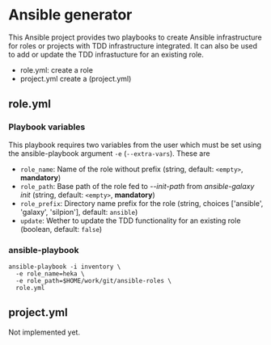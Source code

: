 # Ansible generator

This Ansible project provides two playbooks to create Ansible
infrastructure for roles or projects with TDD infrastructure
integrated. It can also be used to add or update the TDD infrastucture
for an existing role.

* role.yml: create a role
* project.yml create a  (project.yml)


## role.yml

### Playbook variables

This playbook requires two variables from the user which must be set
using the ansible-playbook argument ``-e`` (``--extra-vars``). These are

* ``role_name``: Name of the role without prefix (string, default: ``<empty>``, **mandatory**)
* ``role_path``: Base path of the role fed to *--init-path* from *ansible-galaxy init* (string, default: ``<empty>``, **mandatory**)
* ``role_prefix``: Directory name prefix for the role (string, choices ['ansible', 'galaxy', 'silpion'], default: ``ansible``)
* ``update``: Wether to update the TDD functionality for an existing role (boolean, default: ``false``)

### ansible-playbook

    ansible-playbook -i inventory \
      -e role_name=heka \
      -e role_path=$HOME/work/git/ansible-roles \
      role.yml

## project.yml

Not implemented yet.


<!-- vim: set nofen ts=4 sw=4 et: -->
